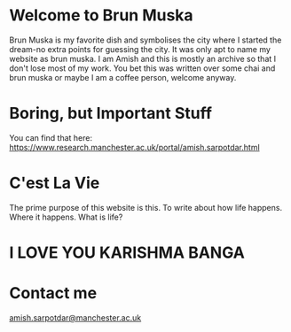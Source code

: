 # Welcome to Brun Muska

Brun Muska is my favorite dish and symbolises the city where I started the dream-no extra points for guessing the city. It was only apt to name my website as brun muska. I am Amish  and this is mostly an archive so that I don't lose most of my work. You bet this was written over some chai and brun muska or maybe I am a coffee person, welcome anyway. 



# Boring, but Important Stuff

You can find that here: https://www.research.manchester.ac.uk/portal/amish.sarpotdar.html


# C'est La Vie

The prime purpose of this website is this. To write about how life happens. Where it happens. What is life? 

# I LOVE YOU KARISHMA BANGA


# Contact me
amish.sarpotdar@manchester.ac.uk

